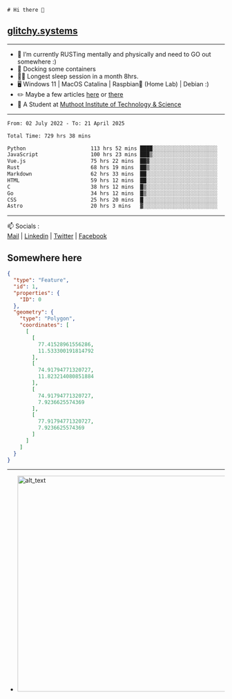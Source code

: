 ```
# Hi there 👋
```
## [glitchy.systems](https://glitchy.systems)
---

- 🌱 I’m currently RUSTing mentally and physically and need to GO out somewhere :)
- 🐋 Docking some containers
- 😶‍🌫️ Longest sleep session in a month 8hrs.
- 🖥️ Windows 11 | MacOS Catalina | Raspbian🥧 (Home Lab) | Debian :)
- ✏️ Maybe a few articles [here](https://medium.com/@advaithnarayanan8) or [there](https://medium.com/@advaithnarayanan8)
- 📑 A Student at [Muthoot Institute of Technology & Science](https://mgmits.ac.in/)



---

<!--START_SECTION:waka-->

```txt
From: 02 July 2022 - To: 21 April 2025

Total Time: 729 hrs 38 mins

Python                     113 hrs 52 mins ████░░░░░░░░░░░░░░░░░░░░░   15.61 %
JavaScript                 100 hrs 23 mins ███▒░░░░░░░░░░░░░░░░░░░░░   13.76 %
Vue.js                     75 hrs 22 mins  ██▓░░░░░░░░░░░░░░░░░░░░░░   10.33 %
Rust                       68 hrs 19 mins  ██▒░░░░░░░░░░░░░░░░░░░░░░   09.36 %
Markdown                   62 hrs 33 mins  ██░░░░░░░░░░░░░░░░░░░░░░░   08.57 %
HTML                       59 hrs 12 mins  ██░░░░░░░░░░░░░░░░░░░░░░░   08.11 %
C                          38 hrs 12 mins  █▒░░░░░░░░░░░░░░░░░░░░░░░   05.24 %
Go                         34 hrs 12 mins  █▒░░░░░░░░░░░░░░░░░░░░░░░   04.69 %
CSS                        25 hrs 20 mins  █░░░░░░░░░░░░░░░░░░░░░░░░   03.47 %
Astro                      20 hrs 3 mins   ▓░░░░░░░░░░░░░░░░░░░░░░░░   02.75 %
```

<!--END_SECTION:waka-->

---

📫 Socials :<br>
[Mail](mailto:advaith@glitchy.systems) | [Linkedin](https://www.linkedin.com/in/advaith-narayanan-a72152214/) | [Twitter](https://twitter.com/advaithnarayan) | [Facebook](https://screenmessage.com/qinq)

## Somewhere here

```geojson
{
  "type": "Feature",
  "id": 1,
  "properties": {
    "ID": 0
  },
  "geometry": {
    "type": "Polygon",
    "coordinates": [
      [
        [
          77.41528961556286,
          11.533300191814792
        ],
        [
          74.91794771320727,
          11.823214080851884
        ],
        [
          74.91794771320727,
          7.9236625574369
        ],
        [
          77.91794771320727,
          7.9236625574369
        ]
      ]
    ]
  }
}
```


--- 
- [<img alt="alt_text" width="500px" src="https://valid.x86.fr/cache/banner/xv24bv-6.png" />](https://valid.x86.fr/xv24bv)


